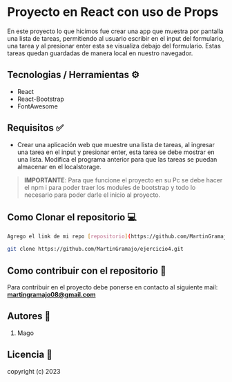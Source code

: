 # Proyecto en React con uso de Props

En este proyecto lo que hicimos fue crear una app que muestra por pantalla una lista de tareas, permitiendo al usuario escribir en el input del formulario, una tarea y al presionar enter esta se visualiza debajo del formulario.
Estas tareas quedan guardadas de manera local en nuestro navegador.

## Tecnologias / Herramientas ⚙

- React
- React-Bootstrap
- FontAwesome

## Requisitos ✅

- Crear una aplicación web que muestre una lista de tareas, al ingresar una tarea en el input y presionar enter, esta tarea se debe mostrar en una lista. Modifica el programa anterior para que las tareas se puedan almacenar en el localstorage.

> **IMPORTANTE**: Para que funcione el proyecto en su Pc se debe hacer el npm i para poder traer los modules de bootstrap y todo lo necesario para poder darle el inicio al proyecto.

## Como Clonar el repositorio 💻

```bash
Agrego el link de mi repo [repositorio](https://github.com/MartinGramajo/ejercicio4.git)

git clone https://github.com/MartinGramajo/ejercicio4.git
```

## Como contribuir con el repositorio 🤝

Para contribuir en el proyecto debe ponerse en contacto al siguiente mail: **martingramajo08@gmail.com**

## Autores 🤺

1. Mago

## Licencia 📃

copyright (c) 2023
